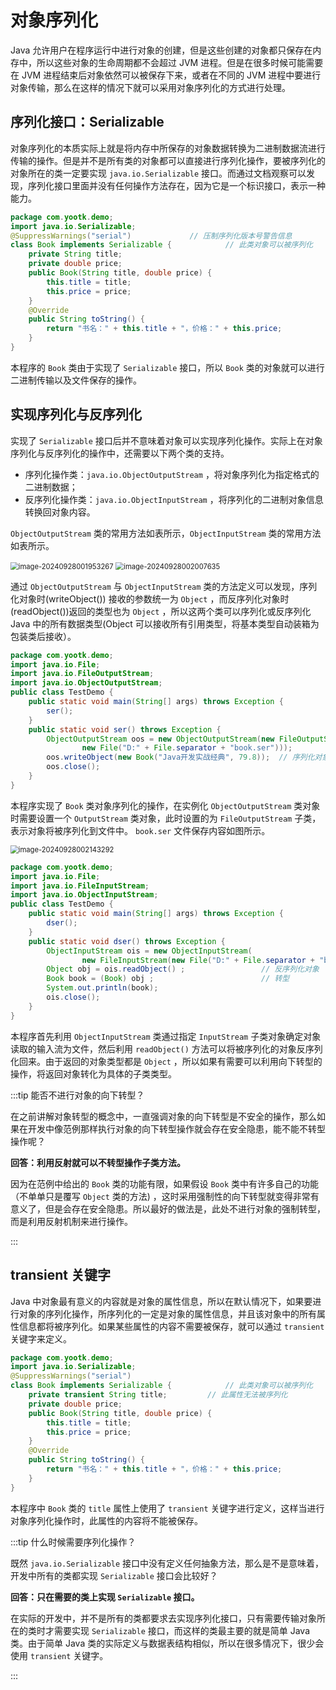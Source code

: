 # 对象序列化

Java 允许用户在程序运行中进行对象的创建，但是这些创建的对象都只保存在内存中，所以这些对象的生命周期都不会超过 JVM
进程。但是在很多时候可能需要在 JVM 进程结束后对象依然可以被保存下来，或者在不同的 JVM
进程中要进行对象传输，那么在这样的情况下就可以采用对象序列化的方式进行处理。

## 序列化接口：Serializable

对象序列化的本质实际上就是将内存中所保存的对象数据转换为二进制数据流进行传输的操作。但是并不是所有类的对象都可以直接进行序列化操作，要被序列化的对象所在的类一定要实现 `java.io.Serializable`
接口。而通过文档观察可以发现，序列化接口里面并没有任何操作方法存在，因为它是一个标识接口，表示一种能力。

```java
package com.yootk.demo;
import java.io.Serializable;
@SuppressWarnings("serial")				// 压制序列化版本号警告信息
class Book implements Serializable { 			// 此类对象可以被序列化
    private String title;
    private double price;
    public Book(String title, double price) {
        this.title = title;
        this.price = price;
    }
    @Override
    public String toString() {
        return "书名：" + this.title + "，价格：" + this.price;
    }
}
```

本程序的 `Book` 类由于实现了 `Serializable` 接口，所以 `Book` 类的对象就可以进行二进制传输以及文件保存的操作。

## 实现序列化与反序列化

实现了 `Serializable` 接口后并不意味着对象可以实现序列化操作。实际上在对象序列化与反序列化的操作中，还需要以下两个类的支持。

- 序列化操作类：`java.io.ObjectOutputStream` ，将对象序列化为指定格式的二进制数据；
- 反序列化操作类：`java.io.ObjectInputStream` ，将序列化的二进制对象信息转换回对象内容。

`ObjectOutputStream` 类的常用方法如表所示，`ObjectInputStream` 类的常用方法如表所示。

<img src="http://niu.ochiamalu.top/image-20240928001953267.png" alt="image-20240928001953267" style="zoom:80%;margin:0 auto" />

<img src="http://niu.ochiamalu.top/image-20240928002007635.png" alt="image-20240928002007635" style="zoom:80%;margin:0 auto" />

通过 `ObjectOutputStream` 与 `ObjectInputStream` 类的方法定义可以发现，序列化对象时(writeObject())
接收的参数统一为 `Object` ，而反序列化对象时(readObject())返回的类型也为 `Object` ，所以这两个类可以序列化或反序列化 Java
中的所有数据类型(Object 可以接收所有引用类型，将基本类型自动装箱为包装类后接收）。

```java
package com.yootk.demo;
import java.io.File;
import java.io.FileOutputStream;
import java.io.ObjectOutputStream;
public class TestDemo {
    public static void main(String[] args) throws Exception {
        ser();
    }
    public static void ser() throws Exception {
        ObjectOutputStream oos = new ObjectOutputStream(new FileOutputStream(
                new File("D:" + File.separator + "book.ser")));
        oos.writeObject(new Book("Java开发实战经典", 79.8)); 	// 序列化对象
        oos.close();
    }
}
```

本程序实现了 `Book` 类对象序列化的操作，在实例化 `ObjectOutputStream` 类对象时需要设置一个 `OutputStream`
类对象，此时设置的为 `FileOutputStream` 子类，表示对象将被序列化到文件中。 `book.ser` 文件保存内容如图所示。

<img src="http://niu.ochiamalu.top/image-20240928002143292.png" alt="image-20240928002143292" style="zoom:80%;margin:0 auto" />

```java
package com.yootk.demo;
import java.io.File;
import java.io.FileInputStream;
import java.io.ObjectInputStream;
public class TestDemo {
    public static void main(String[] args) throws Exception {
        dser();
    }
    public static void dser() throws Exception {
        ObjectInputStream ois = new ObjectInputStream(
                new FileInputStream(new File("D:" + File.separator + "book.ser")));
        Object obj = ois.readObject() ;					// 反序列化对象
        Book book = (Book) obj ;						// 转型
        System.out.println(book);
        ois.close();
    }
}
```

本程序首先利用 `ObjectInputStream` 类通过指定 `InputStream` 子类对象确定对象读取的输入流为文件，然后利用 `readObject()`
方法可以将被序列化的对象反序列化回来。由于返回的对象类型都是 `Object` ，所以如果有需要可以利用向下转型的操作，将返回对象转化为具体的子类类型。

:::tip 能否不进行对象的向下转型？

在之前讲解对象转型的概念中，一直强调对象的向下转型是不安全的操作，那么如果在开发中像范例那样执行对象的向下转型操作就会存在安全隐患，能不能不转型操作呢？

**回答：利用反射就可以不转型操作子类方法。**

因为在范例中给出的 `Book` 类的功能有限，如果假设 `Book` 类中有许多自己的功能（不单单只是覆写 `Object` 类的方法)
，这时采用强制性的向下转型就变得非常有意义了，但是会存在安全隐患。所以最好的做法是，此处不进行对象的强制转型，而是利用反射机制来进行操作。

:::

## transient 关键字

Java
中对象最有意义的内容就是对象的属性信息，所以在默认情况下，如果要进行对象的序列化操作，所序列化的一定是对象的属性信息，并且该对象中的所有属性信息都将被序列化。如果某些属性的内容不需要被保存，就可以通过 `transient`
关键字来定义。

```java
package com.yootk.demo;
import java.io.Serializable;
@SuppressWarnings("serial")
class Book implements Serializable { 			// 此类对象可以被序列化
    private transient String title;			// 此属性无法被序列化
    private double price;
    public Book(String title, double price) {
        this.title = title;
        this.price = price;
    }
    @Override
    public String toString() {
        return "书名：" + this.title + "，价格：" + this.price;
    }
}
```

本程序中 `Book` 类的 `title` 属性上使用了 `transient` 关键字进行定义，这样当进行对象序列化操作时，此属性的内容将不能被保存。

:::tip 什么时候需要序列化操作？

既然 `java.io.Serializable` 接口中没有定义任何抽象方法，那么是不是意味着，开发中所有的类都实现 `Serializable` 接口会比较好？

**回答：只在需要的类上实现 `Serializable` 接口。**

在实际的开发中，并不是所有的类都要求去实现序列化接口，只有需要传输对象所在的类时才需要实现 `Serializable` 接口，而这样的类最主要的就是简单
Java 类。由于简单 Java 类的实际定义与数据表结构相似，所以在很多情况下，很少会使用 `transient` 关键字。

:::
